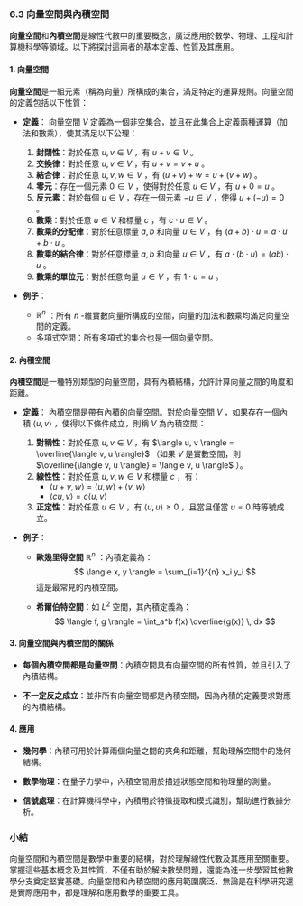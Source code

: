 ### 6.3 向量空間與內積空間

**向量空間**和**內積空間**是線性代數中的重要概念，廣泛應用於數學、物理、工程和計算機科學等領域。以下將探討這兩者的基本定義、性質及其應用。

#### 1. 向量空間

**向量空間**是一組元素（稱為向量）所構成的集合，滿足特定的運算規則。向量空間的定義包括以下性質：

- **定義**：
  向量空間  $V$  定義為一個非空集合，並且在此集合上定義兩種運算（加法和數乘），使其滿足以下公理：
  1. **封閉性**：對於任意  $u, v \in V$ ，有  $u + v \in V$ 。
  2. **交換律**：對於任意  $u, v \in V$ ，有  $u + v = v + u$ 。
  3. **結合律**：對於任意  $u, v, w \in V$ ，有  $(u + v) + w = u + (v + w)$ 。
  4. **零元**：存在一個元素  $0 \in V$ ，使得對於任意  $u \in V$ ，有  $u + 0 = u$ 。
  5. **反元素**：對於每個  $u \in V$ ，存在一個元素  $-u \in V$ ，使得  $u + (-u) = 0$ 。
  6. **數乘**：對於任意  $u \in V$  和標量  $c$ ，有  $c \cdot u \in V$ 。
  7. **數乘的分配律**：對於任意標量  $a, b$  和向量  $u \in V$ ，有  $(a + b) \cdot u = a \cdot u + b \cdot u$ 。
  8. **數乘的結合律**：對於任意標量  $a, b$  和向量  $u \in V$ ，有  $a \cdot (b \cdot u) = (ab) \cdot u$ 。
  9. **數乘的單位元**：對於任意向量  $u \in V$ ，有  $1 \cdot u = u$ 。

- **例子**：
  -  $\mathbb{R}^n$ ：所有  $n$ -維實數向量所構成的空間，向量的加法和數乘均滿足向量空間的定義。
  - 多項式空間：所有多項式的集合也是一個向量空間。

#### 2. 內積空間

**內積空間**是一種特別類型的向量空間，具有內積結構，允許計算向量之間的角度和距離。

- **定義**：
  內積空間是帶有內積的向量空間。對於向量空間  $V$ ，如果存在一個內積  $\langle u, v \rangle$ ，使得以下條件成立，則稱  $V$  為內積空間：
  1. **對稱性**：對於任意  $u, v \in V$ ，有  $\langle u, v \rangle = \overline{\langle v, u \rangle}$ （如果  $V$  是實數空間，則  $\overline{\langle v, u \rangle} = \langle v, u \rangle$ ）。
  2. **線性性**：對於任意  $u, v, w \in V$  和標量  $c$ ，有：
     -  $\langle u + v, w \rangle = \langle u, w \rangle + \langle v, w \rangle$ 
     -  $\langle cu, v \rangle = c \langle u, v \rangle$ 
  3. **正定性**：對於任意  $u \in V$ ，有  $\langle u, u \rangle \geq 0$ ，且當且僅當  $u = 0$  時等號成立。

- **例子**：
  - **歐幾里得空間**  $\mathbb{R}^n$ ：內積定義為：
  $$
  \langle x, y \rangle = \sum_{i=1}^{n} x_i y_i
  $$
  這是最常見的內積空間。

  - **希爾伯特空間**：如  $L^2$  空間，其內積定義為：
  $$
  \langle f, g \rangle = \int_a^b f(x) \overline{g(x)} \, dx
  $$

#### 3. 向量空間與內積空間的關係

- **每個內積空間都是向量空間**：內積空間具有向量空間的所有性質，並且引入了內積結構。

- **不一定反之成立**：並非所有向量空間都是內積空間，因為內積的定義要求對應的內積結構。

#### 4. 應用

- **幾何學**：內積可用於計算兩個向量之間的夾角和距離，幫助理解空間中的幾何結構。

- **數學物理**：在量子力學中，內積空間用於描述狀態空間和物理量的測量。

- **信號處理**：在計算機科學中，內積用於特徵提取和模式識別，幫助進行數據分析。

### 小結

向量空間和內積空間是數學中重要的結構，對於理解線性代數及其應用至關重要。掌握這些基本概念及其性質，不僅有助於解決數學問題，還能為進一步學習其他數學分支奠定堅實基礎。向量空間和內積空間的應用範圍廣泛，無論是在科學研究還是實際應用中，都是理解和應用數學的重要工具。

